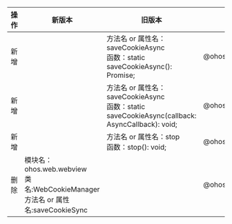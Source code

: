 | 操作 | 新版本 | 旧版本 | d.ts文件 |
| ---- | ------ | ------ | -------- |
|新增||方法名 or 属性名：saveCookieAsync<br>函数：static saveCookieAsync(): Promise<void>;|@ohos.web.webview.d.ts|
|新增||方法名 or 属性名：saveCookieAsync<br>函数：static saveCookieAsync(callback: AsyncCallback<void>): void;|@ohos.web.webview.d.ts|
|新增||方法名 or 属性名：stop<br>函数：stop(): void;|@ohos.web.webview.d.ts|
|删除|模块名：ohos.web.webview<br>类名:WebCookieManager<br>方法名 or 属性名:saveCookieSync||@ohos.web.webview.d.ts|
